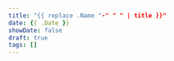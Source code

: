 ```yaml
---
title: "{{ replace .Name "-" " " | title }}"
date: {{ .Date }}
showDate: false
draft: true
tags: []
---
```

